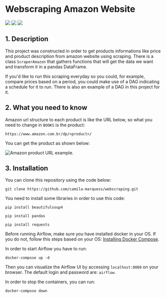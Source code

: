 # Webscraping Amazon Website

<img src="https://img.shields.io/badge/beautiulsoup-4.11.1-blue"/> <img src="https://img.shields.io/badge/python-3.10.2-blue"/> <img src="https://img.shields.io/badge/airflow-2.5.1-blue">

## 1. Description

This project was constructed in order to get products informations like price and product description from amazon website using scraping. There is a class `ScraperAmazon` that gathers functions that will get the data we want and transform it in a pandas DataFrame. 

If you'd like to run this scraping everyday so you could, for example, compare prices based on a period, you could make use of a DAG indicating a schedule for it to run. There is also an example of a DAG in this project for it. 


## 2. What you need to know 

Amazon url structure to each product is like the URL below, so what you need to change in ```BOOKS``` is the product: 

```
https://www.amazon.com.br/dp/<product>/
```
You can get the product as shown below: 

![Amazon product URL example.](https://user-images.githubusercontent.com/58270725/213030095-afcc3667-f85b-4e3b-9587-8b8f80955af4.png)

## 3. Installation

You can clone this repository using the code below: 

```
git clone https://github.com/camila-marquess/webscraping.git
```

You need to install some libraries in order to use this code:

```
pip install beautifulsoup4
```
```
pip install pandas  
```
```
pip install requests
```

Before running Airflow, make sure you have installed docker in your OS. If you do not, follow this steps based on your OS: [Installing Docker Compose](https://docs.docker.com/desktop/install/windows-install/).

In order to start Airflow you have to run: 

```
docker-compose up -d
```

Then you can visualize the Airflow UI by accessing `localhost:8080` on your browser. The default login and password are: `airflow`.

In order to stop the containers, you can run: 

```
docker-compose down
```

